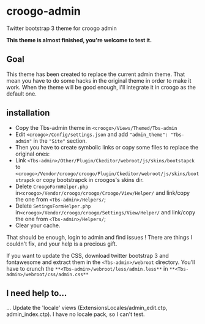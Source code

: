 croogo-admin
============

Twitter bootstrap 3 theme for croogo admin

**This theme is almost finished, you're welcome to test it.**

## Goal
This theme has been created to replace the current admin theme. That mean you have to do some hacks in the original theme in order to make it work.
When the theme will be good enough, i'll integrate it in croogo as the default one.

## installation
 * Copy the Tbs-admin theme in `<croogo>/Views/Themed/Tbs-admin`
 * Edit `<croogo>/Config/settings.json` and add `"admin_theme": "Tbs-admin"` in the `"Site"` section.
 * Then you have to create symbolic links or copy some files to replace the original ones:
  * Link `<Tbs-admin>/Other/Plugin/Ckeditor/webroot/js/skins/bootstapck` to `<croogo>/Vendor/croogo/croogo/Plugin/Ckeditor/webroot/js/skins/bootstrapck` or copy bootstrapck in croogos's skins dir.
  * Delete `CroogoFormHelper.php` in`<croogo>/Vendor/croogo/croogo/Croogo/View/Helper/` and link/copy the one from `<Tbs-admin>/Helpers/`;
  * Delete `SetingsFormHelper.php` in`<croogo>/Vendor/croogo/croogo/Settings/View/Helper/` and link/copy the one from `<Tbs-admin>/Helpers/`;
 * Clear your cache.

That should be enough, login to admin and find issues ! There are things I couldn't fix, and your help is a precious gift.

If you want to update the CSS, download twitter bootstrap 3 and fontawesome and extract them in the `<Tbs-admin>/webroot` directory. You'll have to crunch the `**<Tbs-admin>/webroot/less/admin.less**` in `**<Tbs-admin>/webroot/css/admin.css**`

## I need help to...
... Update the 'locale' views (ExtensionsLocales/admin_edit.ctp, admin_index.ctp). I have no locale pack, so I can't test.